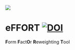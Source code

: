 ![](readme_assets/logo.png)
# eFFORT [![DOI](https://zenodo.org/badge/DOI/10.5281/zenodo.3965699.svg)](https://doi.org/10.5281/zenodo.3965699)

**F**orm **F**act**O**r **R**eweighting **T**ool
